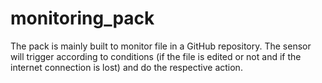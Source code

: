 # monitoring_pack
The pack is mainly built to monitor file in a GitHub repository. The sensor will trigger according to conditions (if the file is edited or not and if the internet connection is lost) and do the respective action.
